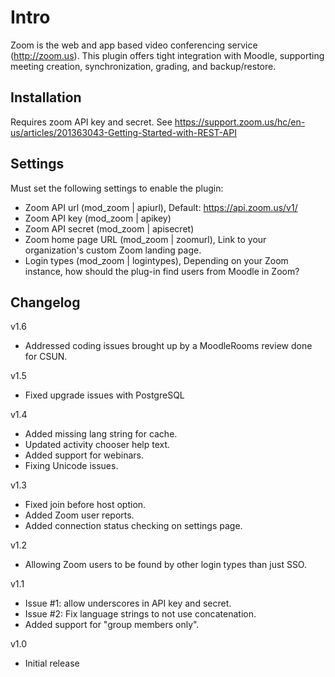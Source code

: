 # Intro
Zoom is the web and app based video conferencing service (http://zoom.us). This plugin offers tight integration with Moodle, supporting meeting creation, synchronization, grading, and backup/restore.

## Installation
Requires zoom API key and secret.
See https://support.zoom.us/hc/en-us/articles/201363043-Getting-Started-with-REST-API

## Settings
Must set the following settings to enable the plugin:

* Zoom API url (mod_zoom | apiurl), Default: https://api.zoom.us/v1/
* Zoom API key (mod_zoom | apikey)
* Zoom API secret (mod_zoom | apisecret)
* Zoom home page URL (mod_zoom | zoomurl), Link to your organization's custom Zoom landing page.
* Login types (mod_zoom | logintypes), Depending on your Zoom instance, how should the plug-in find users from Moodle in Zoom?

## Changelog

v1.6
* Addressed coding issues brought up by a MoodleRooms review done for CSUN.

v1.5
* Fixed upgrade issues with PostgreSQL

v1.4
* Added missing lang string for cache.
* Updated activity chooser help text.
* Added support for webinars.
* Fixing Unicode issues.

v1.3
* Fixed join before host option.
* Added Zoom user reports.
* Added connection status checking on settings page.

v1.2
* Allowing Zoom users to be found by other login types than just SSO.

v1.1
* Issue #1: allow underscores in API key and secret.
* Issue #2: Fix language strings to not use concatenation.
* Added support for "group members only".

v1.0
* Initial release
